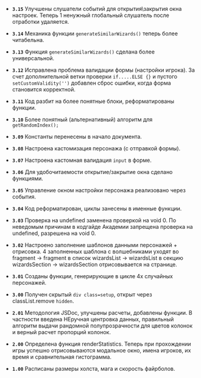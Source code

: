 - **`3.15`** Улучшены слушатели событий для открытия\закрытия окна настроек.
Теперь 1 ненужный глобальный слушатель после отработки удаляется.

- **`3.14`** Механика функции `generateSimilarWizards()` теперь более читабельна.

- **`3.13`** Функция `generateSimilarWizards()` сделана более универсальной.

- **`3.12`** Исправлена проблема валидации формы (настройки игрока).
За счет дополнительной ветки проверки `if.....ELSE {}` и пустого `setCustomValidity('')`  добавлен сброс ошибки, когда форма становится корректной.

- **`3.11`** Код разбит на более понятные блоки, реформатированы функции.

- **`3.10`** Более понятный (альтернативный) алгоритм для `getRandomIndex();`

- **`3.09`** Константы перенесены в начало документа.

- **`3.08`** Настроена кастомизация персонажа (с отправкой формы).

- **`3.07`** Настроена кастомная валидация `input` в форме.

- **`3.06`** Для удобочитаемости открытие/закрытие окна сделано функциями.

- **`3.05`** Управление окном настройки персонажа реализовано через события.

- **`3.04`** Код реформатирован, циклы занесены в именные функции.

- **`3.03`** Проверка на undefined заменена проверкой на void 0.
По неведомым причинам в кодгайде Академии запрещена проверка на undefined, разрешена на void 0.

- **`3.02`** Настроено заполнение шаблонов данными персонажей + отрисовка.
4 заполненных шаблона с волшебниками уходят во fragment -> fragment в список wizardsList -> wizardsList в секцию wizardsSection -> wizardsSection отрисовывается на странице.

- **`3.01`** Созданы функции, генерирующие в цикле 4х случайных персонажей.

- **`3.00`** Получен скрытый `div class=setup`, открыт через classList.remove `hidden`.

- **`2.01`** Методология JSDoc, улучшены расчеты, добавлены функции.
В частности введена НЕручная центровка данных, правильный алгоритм выдачи рандомной полупрозрачности для цветов колонок и верный расчет пропорций колонок.

- **`2.00`** Определена функция renderStatistics.
Теперь при прохождении игры успешно отрисовываются модальное окно, имена игроков, их время и сравнительная гистограмма.

- **`1.00`** Расписаны размеры холста, мага и скорость файрболов.
